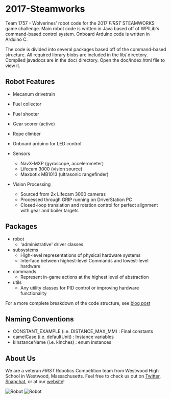 # 2017-Steamworks
Team 1757 - Wolverines' robot code for the 2017 <i>FIRST</i> STEAMWORKS game challenge. Main robot code is written in Java based off of WPILib's command-based control system. Onboard Arduino code is written in Arduino C.

The code is divided into several packages based off of the command-based structure. 
All required library blobs are included in the lib/ directory.
Compiled javadocs are in the doc/ directory. Open the doc/index.html file to view it.

## Robot Features
 - Mecanum drivetrain
 - Fuel collector
 - Fuel shooter
 - Gear scorer (active)
 - Rope climber
 - Onboard arduino for LED control

 - Sensors
   - NavX-MXP (gyroscope, accelerometer)
   - Lifecam 3000 (vision source)
   - Maxbotix MB1013 (ultrasonic rangefinder)
 
 - Vision Processing
   - Sourced from 2x Lifecam 3000 cameras
   - Processed through GRIP running on DriverStation PC
   - Closed-loop translation and rotation control for perfect alignment with gear and boiler targets 

## Packages
 - robot 
   - 'administrative' driver classes
 - subsystems
   - High-level representations of physical hardware systems
   - Interface between highest-level Commands and lowest-level hardware
 - commands
   - Represent in-game actions at the highest level of abstraction
 - utils
   - Any utility classes for PID control or improving hardware functionality

 For a more complete breakdown of the code structure, see [blog post](https://acabey.xyz/blog/posts/3-9-17/)

## Naming Conventions
 - CONSTANT_EXAMPLE (i.e. DISTANCE_MAX_MM)	: Final constants
 - camelCase (i.e. defaultUnit)				: Instance variables
 - kInstanceName (i.e. kInches)				: enum instances
 
## About Us
We are a veteran <i>FIRST</i> Robotics Competition team from Westwood High School in Westwood, Massachusetts.
Feel free to check us out on [Twitter](https://twitter.com/WWRobotics1757), [Snapchat](https://www.snapchat.com/add/wwrobotics), or at our [website](team1757.com)!

![Robot](https://pbs.twimg.com/media/C5Plwg-VUAAwj8x.jpg:large)
![Robot](https://pbs.twimg.com/media/C6uKH6jWoAE3xXp.jpg:large)
